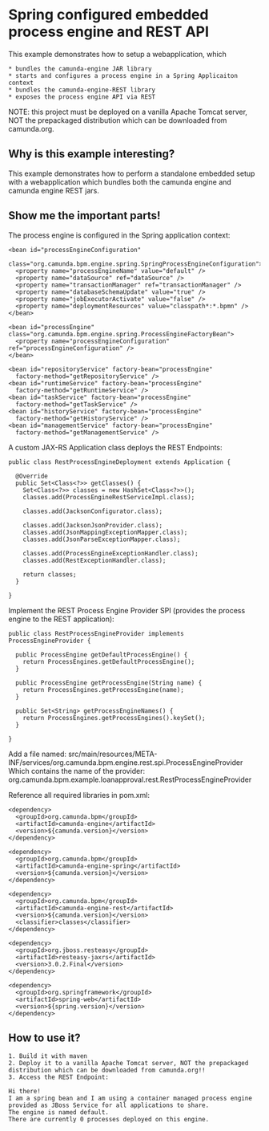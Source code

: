 # Spring configured embedded process engine and REST API 

This example demonstrates how to setup a webapplication, which

    * bundles the camunda-engine JAR library
    * starts and configures a process engine in a Spring Applicaiton context
    * bundles the camunda-engine-REST library
    * exposes the process engine API via REST

NOTE: this project must be deployed on a vanilla Apache Tomcat server, NOT the prepackaged distribution which can be downloaded from camunda.org.

## Why is this example interesting?

This example demonstrates how to perform a standalone embedded setup with a webapplication which bundles both the 
camunda engine and camunda engine REST jars. 

## Show me the important parts!

The process engine is configured in the Spring application context:

    <bean id="processEngineConfiguration"
      class="org.camunda.bpm.engine.spring.SpringProcessEngineConfiguration">
      <property name="processEngineName" value="default" />
      <property name="dataSource" ref="dataSource" />
      <property name="transactionManager" ref="transactionManager" />
      <property name="databaseSchemaUpdate" value="true" />
      <property name="jobExecutorActivate" value="false" />
      <property name="deploymentResources" value="classpath*:*.bpmn" />
    </bean>

    <bean id="processEngine" class="org.camunda.bpm.engine.spring.ProcessEngineFactoryBean">
      <property name="processEngineConfiguration" ref="processEngineConfiguration" />
    </bean>

    <bean id="repositoryService" factory-bean="processEngine"
      factory-method="getRepositoryService" />
    <bean id="runtimeService" factory-bean="processEngine"
      factory-method="getRuntimeService" />
    <bean id="taskService" factory-bean="processEngine"
      factory-method="getTaskService" />
    <bean id="historyService" factory-bean="processEngine"
      factory-method="getHistoryService" />
    <bean id="managementService" factory-bean="processEngine"
      factory-method="getManagementService" />

A custom JAX-RS Application class deploys the REST Endpoints:

    public class RestProcessEngineDeployment extends Application {

      @Override
      public Set<Class<?>> getClasses() {
        Set<Class<?>> classes = new HashSet<Class<?>>();
        classes.add(ProcessEngineRestServiceImpl.class);
      
        classes.add(JacksonConfigurator.class);
      
        classes.add(JacksonJsonProvider.class);
        classes.add(JsonMappingExceptionMapper.class);
        classes.add(JsonParseExceptionMapper.class);
      
        classes.add(ProcessEngineExceptionHandler.class);
        classes.add(RestExceptionHandler.class);
      
        return classes;
      }

    }

Implement the REST Process Engine Provider SPI (provides the process engine to the REST application):

    public class RestProcessEngineProvider implements ProcessEngineProvider {

      public ProcessEngine getDefaultProcessEngine() {
        return ProcessEngines.getDefaultProcessEngine();
      }

      public ProcessEngine getProcessEngine(String name) {
        return ProcessEngines.getProcessEngine(name);
      }

      public Set<String> getProcessEngineNames() {
        return ProcessEngines.getProcessEngines().keySet();
      }

    }

Add a file named: 
    src/main/resources/META-INF/services/org.camunda.bpm.engine.rest.spi.ProcessEngineProvider
Which contains the name of the provider:
    org.camunda.bpm.example.loanapproval.rest.RestProcessEngineProvider

Reference all required libraries in pom.xml:
  
    <dependency>
      <groupId>org.camunda.bpm</groupId>
      <artifactId>camunda-engine</artifactId>
      <version>${camunda.version}</version>
    </dependency>
    
    <dependency>
      <groupId>org.camunda.bpm</groupId>
      <artifactId>camunda-engine-spring</artifactId>
      <version>${camunda.version}</version>
    </dependency>
    
    <dependency>
      <groupId>org.camunda.bpm</groupId>
      <artifactId>camunda-engine-rest</artifactId>
      <version>${camunda.version}</version>
      <classifier>classes</classifier>
    </dependency>
    
    <dependency>
      <groupId>org.jboss.resteasy</groupId>
      <artifactId>resteasy-jaxrs</artifactId>
      <version>3.0.2.Final</version>
    </dependency>

    <dependency>
      <groupId>org.springframework</groupId>
      <artifactId>spring-web</artifactId>
      <version>${spring.version}</version>
    </dependency>


## How to use it?

    1. Build it with maven
    2. Deploy it to a vanilla Apache Tomcat server, NOT the prepackaged distribution which can be downloaded from camunda.org!!
    3. Access the REST Endpoint:

    Hi there!
    I am a spring bean and I am using a container managed process engine provided as JBoss Service for all applications to share.
    The engine is named default.
    There are currently 0 processes deployed on this engine.
